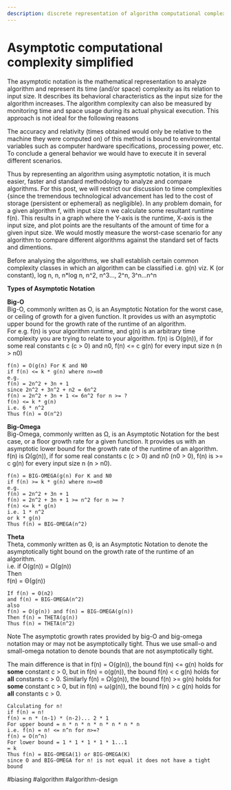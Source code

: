 ```yaml
---
description: discrete representation of algorithm computational complexity
---
```


# Asymptotic computational complexity simplified

The asymptotic notation is the mathematical representation to analyze algorithm and represent its time \(and/or space\) complexity as its relation to input size. It describes its behavioral characteristics as the input size for the algorithm increases. The algorithm complexity can also be measured by monitoring time and space usage during its actual physical execution. This approach is not ideal for the following reasons

The accuracy and relativity \(times obtained would only be relative to the machine they were computed on\) of this method is bound to environmental variables such as computer hardware specifications, processing power, etc.  
To conclude a general behavior we would have to execute it in several different scenarios.

Thus by representing an algorithm using asymptotic notation, it is much easier, faster and standard methodology to analyze and compare algorithms. For this post, we will restrict our discussion to time complexities {since the tremendous technological advancement has led to the cost of storage \(persistent or ephemeral\) as negligible}. In any problem domain, for a given algorithm f, with input size n we calculate some resultant runtime f\(n\). This results in a graph where the Y-axis is the runtime, X-axis is the input size, and plot points are the resultants of the amount of time for a given input size. We would mostly measure the worst-case scenario for any algorithm to compare different algorithms against the standard set of facts and dimentions.

Before analysing the algorithms, we shall establish certain common complexity classes in which an algorithm can be classified i.e. g\(n\) viz. K \(or constant\), log n, n, n\*log n, n^2, n^3..., 2^n, 3^n...n^n

**Types of Asymptotic Notation**

**Big-O**  
Big-O, commonly written as O, is an Asymptotic Notation for the worst case, or ceiling of growth for a given function. It provides us with an asymptotic upper bound for the growth rate of the runtime of an algorithm.  
For e.g. f\(n\) is your algorithm runtime, and g\(n\) is an arbitrary time complexity you are trying to relate to your algorithm. f\(n\) is O\(g\(n\)\), if for some real constants c \(c &gt; 0\) and n0, f\(n\) &lt;= c g\(n\) for every input size n \(n &gt; n0\)

```text
f(n) = O(g(n) For K and N0
if f(n) <= k * g(n) where n>=n0
e.g.
f(n) = 2n^2 + 3n + 1
since 2n^2 + 3n^2 + n2 = 6n^2
f(n) = 2n^2 + 3n + 1 <= 6n^2 for n >= ?
f(n) <= k * g(n)
i.e. 6 * n^2
Thus f(n) = O(n^2)
```

**Big-Omega**  
Big-Omega, commonly written as Ω, is an Asymptotic Notation for the best case, or a floor growth rate for a given function. It provides us with an asymptotic lower bound for the growth rate of the runtime of an algorithm.  
f\(n\) is Ω\(g\(n\)\), if for some real constants c \(c &gt; 0\) and n0 \(n0 &gt; 0\), f\(n\) is &gt;= c g\(n\) for every input size n \(n &gt; n0\).

```text
f(n) = BIG-OMEGA(g(n) For K and N0
if f(n) >= k * g(n) where n>=n0
e.g.
f(n) = 2n^2 + 3n + 1
f(n) = 2n^2 + 3n + 1 >= n^2 for n >= ?
f(n) <= k * g(n)
i.e. 1 * n^2
or k * g(n)
Thus f(n) = BIG-OMEGA(n^2)
```

**Theta**  
Theta, commonly written as Θ, is an Asymptotic Notation to denote the asymptotically tight bound on the growth rate of the runtime of an algorithm.  
i.e. if O\(g\(n\)\) = Ω\(g\(n\)\)  
Then  
f\(n\) = Θ\(g\(n\)\)

```text
If f(n) = O(n2)
and f(n) = BIG-OMEGA(n^2)
also
f(n) = O(g(n)) and f(n) = BIG-OMEGA(g(n))
Then f(n) = THETA(g(n))
Thus f(n) = THETA(n^2)
```

Note The asymptotic growth rates provided by big-O and big-omega notation may or may not be asymptotically tight. Thus we use small-o and small-omega notation to denote bounds that are not asymptotically tight.

The main difference is that in f\(n\) = O\(g\(n\)\), the bound f\(n\) &lt;= g\(n\) holds for **some** constant c &gt; 0, but in f\(n\) = o\(g\(n\)\), the bound f\(n\) &lt; c g\(n\) holds for **all** constants c &gt; 0. Similarly f\(n\) = Ω\(g\(n\)\), the bound f\(n\) &gt;= g\(n\) holds for **some** constant c &gt; 0, but in f\(n\) = ω\(g\(n\)\), the bound f\(n\) &gt; c g\(n\) holds for **all** constants c &gt; 0.

```text
Calculating for n!
if f(n) = n!
f(n) = n * (n-1) * (n-2)... 2 * 1
For upper bound = n * n * n * n * n * n * n
i.e. f(n) = n! <= n^n for n>=?
f(n) = O(n^n)
For lower bound = 1 * 1 * 1 * 1 * 1...1
= k
Thus f(n) = BIG-OMEGA(1) or BIG-OMEGA(K)
since O and BIG-OMEGA for n! is not equal it does not have a tight bound
```

\#biasing \#algorithm \#algorithm-design

